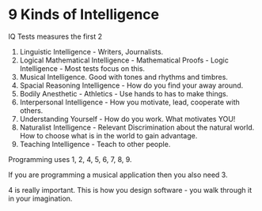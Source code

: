 

<style>
.pagebreak { page-break-before: always; }
.half { height: 200px; }
</style>
<style>
.pagebreak { page-break-before: always; }
.half { height: 200px; }
.markdown-body {
	font-size: 12px;
}
.markdown-body td {
	font-size: 12px;
}
</style>


# 9 Kinds of Intelligence

IQ Tests measures the first 2

1. Linguistic Intelligence - Writers, Journalists.
2. Logical Mathematical Intelligence - Mathematical Proofs - Logic Intelligence - Most tests focus on this.
3. Musical Intelligence.  Good with tones and rhythms and timbres.
4. Spacial Reasoning Intelligence - How do you find your away around.
5. Bodily Anesthetic  - Athletics - Use hands to has to make things.
6. Interpersonal Intelligence - How you motivate, lead, cooperate with others.
7. Understanding Yourself - How do you work.  What motivates YOU!
8. Naturalist Intelligence - Relevant Discrimination about the natural world.  How to choose what is in the world to gain advantage.
9. Teaching Intelligence - Teach to other people.

Programming uses 1, 2, 4, 5, 6, 7, 8, 9.

If you are programming a musical application then you also need 3.

4 is really important.  This is how you design software - you walk through it in your imagination.




